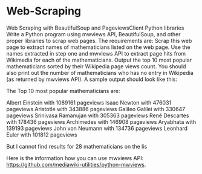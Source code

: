 # Web-Scraping
Web Scraping with BeautifulSoup and PageviewsClient Python libraries 
Write a Python program using mwviews API, BeautifulSoup, and other proper libraries to scrap web pages. The requirements are: Scrap this web page to extract names of mathematicians listed on the web page. Use the names extracted in step one and mwviews API to extract page hits from Wikimedia for each of the mathematicians. Output the top 10 most popular mathematicians sorted by their Wikipedia page views count. You should also print out the number of mathematicians who has no entry in Wikipedia (as returned by mwviews API). A sample output should look like this:

The Top 10 most popular mathematicians are:

Albert Einstein with 1089161 pageviews Isaac Newton with 476031 pageviews Aristotle with 343886 pageviews Galileo Galilei with 330647 pageviews Srinivasa Ramanujan with 305363 pageviews René Descartes with 178436 pageviews Archimedes with 146908 pageviews Aryabhata with 139193 pageviews John von Neumann with 134736 pageviews Leonhard Euler with 101812 pageviews

But I cannot find results for 28 mathematicians on the lis

Here is the information how you can use mwviews API: https://github.com/mediawiki-utilities/python-mwviews.
